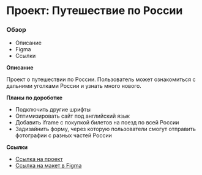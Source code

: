 # Проект: Путешествие по России

### Обзор
* Описание
* Figma
* Ссылки

**Описание**

Проект о путешествии по России.
Пользователь может ознакомиться с дальними уголками России и узнать много нового.

**Планы по дороботке**

- Подключить другие шрифты
- Оптимизировать сайт под английский язык
- Добавить iframe с покупкой билетов на поезд по всей России
- Задизайнить форму, через которую пользователи смогут отправить фотографии с разных частей России

**Ссылки**

* [Ссылка на проект](https://20letnazad.github.io/russian-travel/)
* [Ссылка на макет в Figma](https://www.figma.com/file/5S2WSbEFL6awjVWJ0NWL8Q/Sprint-3_-Russia-_-desktop-mobile?node-id=28503%3A0)
